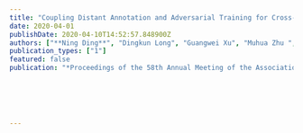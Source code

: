 ```yaml
---
title: "Coupling Distant Annotation and Adversarial Training for Cross-Domain Chinese Word Segmentation"
date: 2020-04-01
publishDate: 2020-04-10T14:52:57.848900Z
authors: ["**Ning Ding**", "Dingkun Long", "Guangwei Xu", "Muhua Zhu ", "Pengjun Xie", "Xiaobin Wang", "Hai-Tao Zheng"]
publication_types: ["1"]
featured: false
publication: "*Proceedings of the 58th Annual Meeting of the Association for Computational Linguistics* **(ACL 2020)**"






---
```

